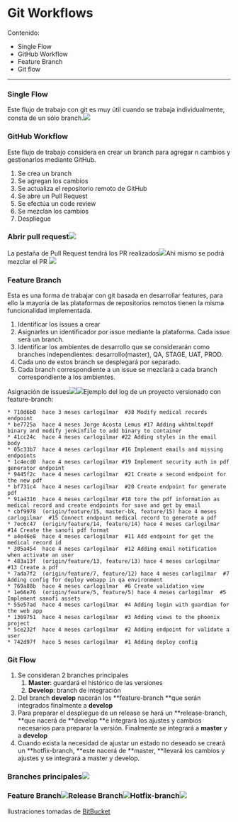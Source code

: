 # Git Workflows

Contenido:

* Single Flow
* GitHub Workflow
* Feature Branch
* Git flow

---

### Single Flow

Este flujo de trabajo con git es muy útil cuando se trabaja individualmente, consta de un sólo branch.![](/assets/wf1.png)

### GitHub Workflow

Este flujo de trabajo considera en crear un branch para agregar n cambios y gestionarlos mediante GitHub.

1. Se crea un branch
2. Se agregan los cambios
3. Se actualiza el repositorio remoto de GitHub
4. Se abre un Pull Request 
5. Se efectúa un code review
6. Se mezclan los cambios
7. Despliegue 

### Abrir pull request![](/assets/gw2.png)

La pestaña de Pull Request tendrá los PR realizados![](/assets/gw3.png)Ahi mismo se podrá mezclar el PR ![](/assets/gw4.png)

### Feature Branch

Esta es una forma de trabajar con git basada en desarrollar features, para ello la mayoría de las plataformas de repositorios remotos tienen la misma funcionalidad implementada.

1. Identificar los issues a crear 
2. Asignarles un identificador por issue mediante la plataforma. Cada issue será un branch.
3. Identificar los ambientes de desarrollo que se considerarán como branches independientes: desarrollo\(master\), QA, STAGE, UAT, PROD.
4. Cada uno de estos branch se desplegará por separado. 
5. Cada branch correspondiente a un issue se mezclará a cada branch correspondiente a los ambientes.

Asignación de issues![](/assets/gw8.png)![](/assets/gw9.png)Ejemplo del log de un proyecto versionado con feature-branch:

```
* 710d6b0  hace 3 meses carlogilmar  #38 Modify medical records endpoint
* be7725a  hace 4 meses Jorge Acosta Lemus #17 Adding wkhtmltopdf binary and modify jenkinfile to add binary to container
* 41cc24c  hace 4 meses carlogilmar #22 Adding styles in the email body
* 05c33b7  hace 4 meses carlogilmar #16 Implement emails and missing endpoints
* 1c4ecd0  hace 4 meses carlogilmar #19 Implement security auth in pdf generator endpoint
* 9445f2c  hace 4 meses carlogilmar  #21 Create a second endpoint for the new pdf
* bf731c4  hace 4 meses carlogilmar  #20 Create endpoint for generate pdf
* 91a4316  hace 4 meses carlogilmar #18 tore the pdf information as medical record and create endpoints for save and get by email
* cbf9978  (origin/feature/15, master-bk, feature/15) hace 4 meses carlogilmar  #15 Connect endpoint medical record to generate a pdf
* 7ec6c47  (origin/feature/14, feature/14) hace 4 meses carlogilmar  #14 Create the sanofi pdf format
* a4e46e8  hace 4 meses carlogilmar  #11 Add endpoint for get the medical record id
* 305a454  hace 4 meses carlogilmar  #12 Adding email notification when activate an user
* 483a13f  (origin/feature/13, feature/13) hace 4 meses carlogilmar  #13 Create a pdf
* 7ada7f2  (origin/feature/7, feature/12) hace 4 meses carlogilmar  #7 Adding config for deploy webapp in qa environment
* 769a88b  hace 4 meses carlogilmar  #6 Create validation view
* 1e66e76  (origin/feature/5, feature/5) hace 4 meses carlogilmar  #5 Implement sanofi assets
* 55e57ad  hace 4 meses carlogilmar  #4 Adding login with guardian for the web app
* 1369751  hace 4 meses carlogilmar  #3 Adding views to the phoenix project
* 5ce232f  hace 4 meses carlogilmar  #2 Adding endpoint for validate a user
* 742d97f  hace 5 meses carlogilmar  #1 Adding deploy config
```

### Git Flow

1. Se consideran 2 branches principales
   1. **Master**: guardará el histórico de las versiones
   2. **Develop**: branch de integración 
2. Del branch **develop** nacerán los **feature-branch **que serán integrados finalmente a **develop**
3. Para preparar el despliegue de un release se hará un **release-branch, **que nacerá de **develop **e integrará los ajustes y cambios necesarios para preparar la versión. Finalmente se integrará a **master** y a **develop**
4. Cuando exista la necesidad de ajustar un estado no deseado se creará un **hotfix-branch, **este nacerá de **master, **llevará los cambios y  ajustes y se integrará a master y develop.

### **Branches principales**![](/assets/flow1.png)

### **Feature Branch**![](/assets/flow2.png)Release Branch![](/assets/flow3.png)Hotfix-branch![](/assets/flow4.png)

Ilustraciones tomadas de [BitBucket](https://www.atlassian.com/git/tutorials/comparing-workflows/gitflow-workflow)


